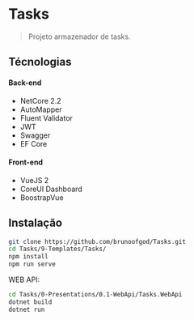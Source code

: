 # Tasks
 > Projeto armazenador de tasks.


## Técnologias
#### Back-end
- NetCore 2.2
- AutoMapper
- Fluent Validator
- JWT
- Swagger
- EF Core

#### Front-end
- VueJS 2
- CoreUI Dashboard
- BoostrapVue



## Instalação


```sh
git clone https://github.com/brunoofgod/Tasks.git
cd Tasks/9-Templates/Tasks/
npm install
npm run serve
```

WEB API:

```sh
cd Tasks/0-Presentations/0.1-WebApi/Tasks.WebApi
dotnet build
dotnet run
```
